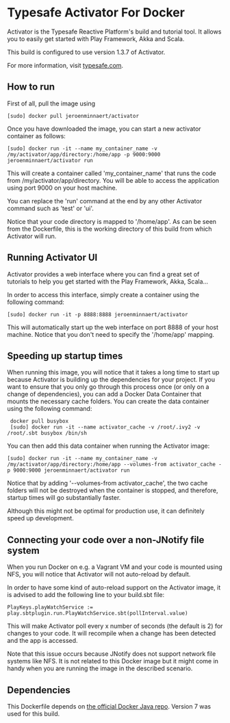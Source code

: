 Typesafe Activator For Docker
================
Activator is the Typesafe Reactive Platform's build and tutorial tool. It allows you to easily get started with Play Framework, Akka and Scala.

This build is configured to use version 1.3.7 of Activator.

For more information, visit [typesafe.com](http://typesafe.com/get-started).

How to run
----------
First of all, pull the image using 

    [sudo] docker pull jeroenminnaert/activator

Once you have downloaded the image, you can start a new activator container as follows:

    [sudo] docker run -it --name my_container_name -v /my/activator/app/directory:/home/app -p 9000:9000 jeroenminnaert/activator run

This will create a container called 'my_container_name' that runs the code from /my/activator/app/directory. You will be able to access the application using port 9000 on your host machine.

You can replace the 'run' command at the end by any other Activator command such as 'test' or 'ui'.

Notice that your code directory is mapped to '/home/app'. As can be seen from the Dockerfile, this is the working directory of this build from which Activator will run.

Running Activator UI
--------------------
Activator provides a web interface where you can find a great set of tutorials to help you get started with the Play Framework, Akka, Scala...

In order to access this interface, simply create a container using the following command:

    [sudo] docker run -it -p 8888:8888 jeroenminnaert/activator
    
This will automatically start up the web interface on port 8888 of your host machine. Notice that you don't need to specify the '/home/app' mapping.


Speeding up startup times
-------------------------
When running this image, you will notice that it takes a long time to start up because Activator is building up the dependencies for your project. If you want to ensure that you only go through this process once (or only on a change of dependencies), you can add a Docker Data Container that mounts the necessary cache folders. You can create the data container using the following command:

     docker pull busybox
     [sudo] docker run -it --name activator_cache -v /root/.ivy2 -v /root/.sbt busybox /bin/sh
     
You can then add this data container when running the Activator image:

    [sudo] docker run -it --name my_container_name -v /my/activator/app/directory:/home/app --volumes-from activator_cache -p 9000:9000 jeroenminnaert/activator run
    
Notice that by adding '--volumes-from activator_cache', the two cache folders will not be destroyed when the container is stopped, and therefore, startup times will go substantially faster.

Although this might not be optimal for production use, it can definitely speed up development.


Connecting your code over a non-JNotify file system
-----------------------------------------

When you run Docker on e.g. a Vagrant VM and your code is mounted using NFS, you will notice that Activator will not auto-reload by default. 

In order to have some kind of auto-reload support on the Activator image, it is advised to add the following line to your build.sbt file:

    PlayKeys.playWatchService := play.sbtplugin.run.PlayWatchService.sbt(pollInterval.value)

This will make Activator poll every x number of seconds (the default is 2) for changes to your code. It will recompile when a change has been detected and the app is accessed.

Note that this issue occurs because JNotify does not support network file systems like NFS. It is not related to this Docker image but it might come in handy when you are running the image in the described scenario.


Dependencies
------------
This Dockerfile depends on [the official Docker Java repo](https://registry.hub.docker.com/u/library/java/). Version 7 was used for this build.


